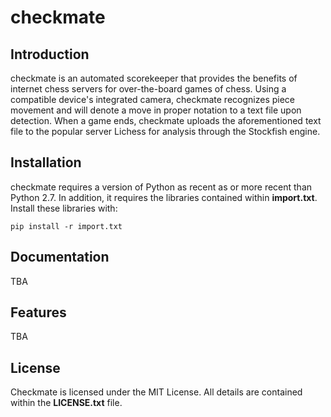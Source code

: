 # checkmate

## Introduction

checkmate is an automated scorekeeper that provides the benefits of internet chess servers for over-the-board games of chess. Using a compatible device's integrated camera, checkmate recognizes piece movement and will denote a move in proper notation to a text file upon detection. When a game ends, checkmate uploads the aforementioned text file to the popular server Lichess for analysis through the Stockfish engine. 

## Installation

checkmate requires a version of Python as recent as or more recent than Python 2.7. In addition, it requires the libraries contained within **import.txt**. Install these libraries with:
```
pip install -r import.txt
```

## Documentation 

TBA

## Features

TBA

## License

Checkmate is licensed under the MIT License. All details are contained within the **LICENSE.txt** file.     
